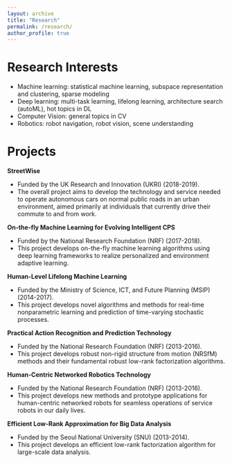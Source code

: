 ```yaml
---
layout: archive
title: "Research"
permalink: /research/
author_profile: true
---
```

Research Interests
=====
* Machine learning: statistical machine learning, subspace representation and clustering, sparse modeling
* Deep learning: multi-task learning, lifelong learning, architecture search (autoML), hot topics in DL
* Computer Vision: general topics in CV
* Robotics: robot navigation, robot vision, scene understanding

Projects
=====
**StreetWise**
  * Funded by the UK Research and Innovation (UKRI) (2018-2019).
  * The overall project aims to develop the technology and service needed to operate
  autonomous cars on normal public roads in an urban environment, aimed primarily
  at individuals that currently drive their commute to and from work.
  
**On-the-fly Machine Learning for Evolving Intelligent CPS**
  * Funded by the National Research Foundation (NRF) (2017-2018).
  * This project develops on-the-fly machine learning algorithms using deep learning
  frameworks to realize personalized and environment adaptive learning.

**Human-Level Lifelong Machine Learning** 
  * Funded by the Ministry of Science, ICT, and Future Planning (MSIP) (2014-2017).
  * This project develops novel algorithms and methods for real-time nonparametric
  learning and prediction of time-varying stochastic processes.
 
**Practical Action Recognition and Prediction Technology** 
  * Funded by the National Research Foundation (NRF) (2013-2016).
  * This project develops robust non-rigid structure from motion (NRSfM) methods and
  their fundamental robust low-rank factorization algorithms.
 
**Human-Centric Networked Robotics Technology** 
  * Funded by the National Research Foundation (NRF) (2013-2016).
  * This project develops new methods and prototype applications for human-centric
  networked robots for seamless operations of service robots in our daily lives.
 
**Efficient Low-Rank Approximation for Big Data Analysis** 
  * Funded by the Seoul National University (SNU) (2013-2014).
  * This project develops an efficient low-rank factorization algorithm for large-scale
  data analysis.
  


